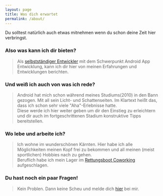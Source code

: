 ```yaml
---
layout: page
title: Was dich erwartet
permalink: /about/
---
```


Du solltest natürlich auch etwas mitnehmen wenn du schon deine Zeit hier verbringst. 

### Also was kann ich dir bieten? 
>Als [selbstständiger Entwickler](http://codemode.at) mit dem Schwerpunkt Android App Entwicklung, kann ich dir hier von meinen Erfahrungen und Entwicklungen berichten.  

### Und weiß ich auch von was ich rede?
>Android hat mich schon während meines Studiums(2010) in den Bann gezogen. Mit all sein Licht- und Schattenseiten. Im Klartext heißt das, dass ich schon sehr viele "Aha"-Erlebnisse hatte. <br /> 
>Diese werde ich hier weiter geben um dir den Einstieg zu erleichtern und dir auch im fortgeschrittenen Stadium konstruktive Tipps bereitstellen.

### Wo lebe und arbeite ich? 
>Ich wohne im wunderschönen Kärnten. Hier habe ich alle Möglichkeiten meinen Kopf frei zu bekommen und all meinen (meist sportlichen) Hobbies nach zu gehen. <br /> 
>Beruflich habe ich mein Lager im [Rettungsboot Coworking](http://rettungsboot.co.at) aufgeschlagen. 

### Du hast noch ein paar Fragen!
> Kein Problen. Dann keine Scheu und melde dich [hier](mailto:info@skienzl.com) bei mir.
